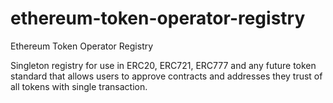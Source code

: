 # ethereum-token-operator-registry
Ethereum Token Operator Registry

Singleton registry for use in ERC20, ERC721, ERC777 and any future token standard that allows users to approve contracts and addresses they trust of all tokens with single transaction.

